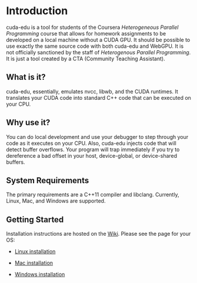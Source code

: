 # Introduction

cuda-edu is a tool for students of the Coursera *Heterogeneous Parallel Programming* course
that allows for homework assignments to be developed on a local machine without a CUDA GPU.
It should be possible to use exactly the same source code with both cuda-edu and WebGPU. It
is not officially sanctioned by the staff of *Heterogenous Parallel Programming*. It is just
a tool created by a CTA (Community Teaching Assistant).

## What is it?

cuda-edu, essentially, emulates nvcc, libwb, and the CUDA runtimes. It translates your CUDA
code into standard C++ code that can be executed on your CPU.

## Why use it?

You can do local development and use your debugger to step through your code as it executes
on your CPU. Also, cuda-edu injects code that will detect buffer overflows. Your program
will trap immediately if you try to dereference a bad offset in your host, device-global,
or device-shared buffers.

## System Requirements

The primary requirements are a C++11 compiler and libclang. Currently, Linux, Mac, and Windows
are supported.

## Getting Started

Installation instructions are hosted on the [Wiki](https://github.com/sean-dougherty/cuda-edu/wiki).
Please see the page for your OS:

* [Linux installation](https://github.com/sean-dougherty/cuda-edu/wiki/Getting-Started-on-Linux)

* [Mac installation](https://github.com/sean-dougherty/cuda-edu/wiki/Getting-Started-on-Mac)

* [Windows installation](https://github.com/sean-dougherty/cuda-edu/wiki/Getting-Started-on-Windows)
